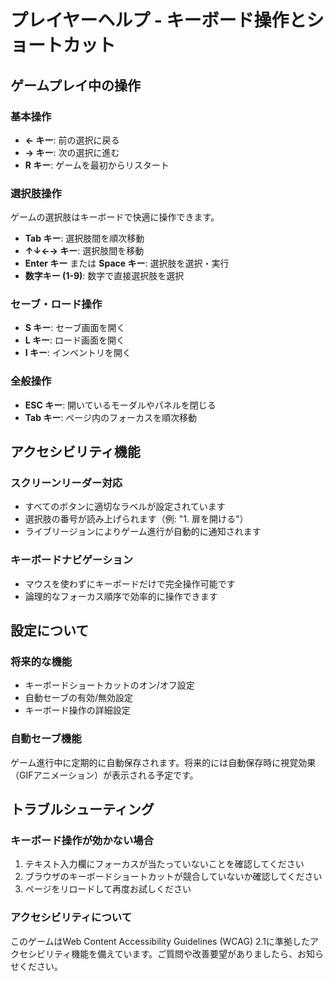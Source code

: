 # プレイヤーヘルプ - キーボード操作とショートカット

## ゲームプレイ中の操作

### 基本操作
- **← キー**: 前の選択に戻る
- **→ キー**: 次の選択に進む
- **R キー**: ゲームを最初からリスタート

### 選択肢操作
ゲームの選択肢はキーボードで快適に操作できます。

- **Tab キー**: 選択肢間を順次移動
- **↑↓←→ キー**: 選択肢間を移動
- **Enter キー** または **Space キー**: 選択肢を選択・実行
- **数字キー (1-9)**: 数字で直接選択肢を選択

### セーブ・ロード操作
- **S キー**: セーブ画面を開く
- **L キー**: ロード画面を開く
- **I キー**: インベントリを開く

### 全般操作
- **ESC キー**: 開いているモーダルやパネルを閉じる
- **Tab キー**: ページ内のフォーカスを順次移動

## アクセシビリティ機能

### スクリーンリーダー対応
- すべてのボタンに適切なラベルが設定されています
- 選択肢の番号が読み上げられます（例: "1. 扉を開ける"）
- ライブリージョンによりゲーム進行が自動的に通知されます

### キーボードナビゲーション
- マウスを使わずにキーボードだけで完全操作可能です
- 論理的なフォーカス順序で効率的に操作できます

## 設定について

### 将来的な機能
- キーボードショートカットのオン/オフ設定
- 自動セーブの有効/無効設定
- キーボード操作の詳細設定

### 自動セーブ機能
ゲーム進行中に定期的に自動保存されます。将来的には自動保存時に視覚効果（GIFアニメーション）が表示される予定です。

## トラブルシューティング

### キーボード操作が効かない場合
1. テキスト入力欄にフォーカスが当たっていないことを確認してください
2. ブラウザのキーボードショートカットが競合していないか確認してください
3. ページをリロードして再度お試しください

### アクセシビリティについて
このゲームはWeb Content Accessibility Guidelines (WCAG) 2.1に準拠したアクセシビリティ機能を備えています。ご質問や改善要望がありましたら、お知らせください。
